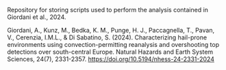 Repository for storing scripts used to perform the analysis contained in Giordani et al., 2024.

Giordani, A., Kunz, M., Bedka, K. M., Punge, H. J., Paccagnella, T., Pavan, V., Cerenzia, I.M.L., & Di Sabatino, S. (2024). Characterizing hail-prone environments using convection-permitting reanalysis and overshooting top detections over south-central Europe. Natural Hazards and Earth System Sciences, 24(7), 2331-2357. https://doi.org/10.5194/nhess-24-2331-2024
